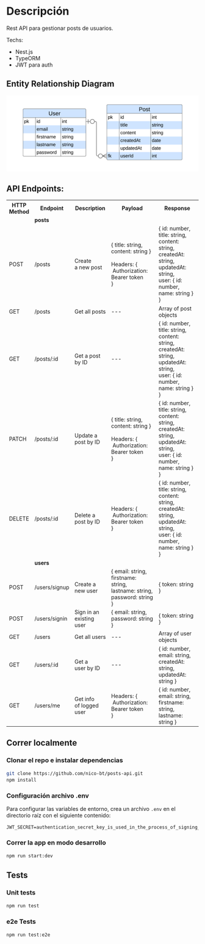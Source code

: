# Descripción

Rest API para gestionar posts de usuarios.

Techs:

- Nest.js
- TypeORM
- JWT para auth

## Entity Relationship Diagram

![Entities Diagram](./readme_entities_diagram.png)

## API Endpoints:

<table>
  <tr>
    <th>HTTP<br> Method</th>
    <th>Endpoint</th>
    <th>Description</th>
    <th>Payload</th>
    <th>Response</th>
  </tr>
  <tr>
    <td></td>
    <td colspan="4"><strong>posts</strong></td>
  </tr>
  <tr>
    <td>POST</td>
    <td>/posts</td>
    <td>Create<br> a new post</td>
    <td>
        { 
            title: string,<br> 
            content: string 
        }<br><br>
    Headers: {<br> 
    &nbsp;Authorization: Bearer token <br>
    }
    </td>
    <td>
      {
        id: number,<br>
        title: string,<br>
        content: string,<br>
        createdAt: string,<br>
        updatedAt: string,<br>
        user: { id: number, name: string } }
    </td>
  </tr>
  <tr>
    <td>GET</td>
    <td>/posts</td>
    <td>Get all posts</td>
    <td> --- </td>
    <td>Array of post objects</td>
  </tr>
  <tr>
    <td>GET</td>
    <td>/posts/:id</td>
    <td>Get a post<br> by ID</td>
    <td>---</td>
    <td>
      {
        id: number,<br>
        title: string,<br>
        content: string,<br>
        createdAt: string,<br>
        updatedAt: string,<br>
        user: { id: number, name: string } }
    </td>
  </tr>
  <tr>
    <td>PATCH</td>
    <td>/posts/:id</td>
    <td>Update a<br> post by ID</td>
    <td>
    { 
        title: string,<br> 
        content: string
    }<br><br>
    Headers: {<br> 
    &nbsp;Authorization: Bearer token <br>
    }
    </td>
    <td>
      {
        id: number,<br>
        title: string,<br>
        content: string,<br>
        createdAt: string,<br>
        updatedAt: string,<br>
        user: { id: number, name: string } }
    </td>
  </tr>
  <tr>
    <td>DELETE</td>
    <td>/posts/:id</td>
    <td>Delete a<br> post by ID</td>
    <td>
    Headers: {<br> 
    &nbsp;Authorization: Bearer token <br>
    }
    </td>
    <td>
      {
        id: number,<br>
        title: string,<br>
        content: string,<br>
        createdAt: string,<br>
        updatedAt: string,<br>
        user: { id: number, name: string } }
    </td>
  </tr>
  <tr>
    <td colspan="1"></td>
    <td colspan="4"><strong>users</strong></td>
  </tr>
  <tr>
    <td>POST</td>
    <td>/users/signup</td>
    <td>Create a<br> new user</td>
    <td>
      {
        email: string,<br>
        firstname: string,<br>
        lastname: string,<br>
        password: string
      }
    </td>
    <td>
      {
        token: string
      }
    </td>
  </tr>
  <tr>
    <td>POST</td>
    <td>/users/signin</td>
    <td>Sign in an <br> existing user</td>
    <td>
      {
        email: string,<br>
        password: string
      }
    </td>
    <td>
      {
        token: string
      }
    </td>
  </tr>
  <tr>
    <td>GET</td>
    <td>/users</td>
    <td>Get all users</td>
    <td>---</td>
    <td>Array of user objects</td>
  </tr>
  <tr>
    <td>GET</td>
    <td>/users/:id</td>
    <td>Get a<br> user by ID</td>
    <td>---</td>
    <td>
      {
        id: number,<br>
        email: string,<br>
        createdAt: string,<br>
        updatedAt: string
      }
    </td>
  </tr>
  <tr>
    <td>GET</td>
    <td>/users/me</td>
    <td>Get info<br> of logged user</td>
    <td>
    Headers: {<br> 
    &nbsp;Authorization: Bearer token <br>
    }
    </td>
    <td>
      {
        id: number,<br>
        email: string,<br>
        firstname: string,<br>
        lastname: string
      }
    </td>
  </tr>
</table>

## Correr localmente

### Clonar el repo e instalar dependencias

```bash
git clone https://github.com/nico-bt/posts-api.git
npm install
```

### Configuración archivo .env

Para configurar las variables de entorno, crea un archivo `.env` en el directorio raíz con el siguiente contenido:

```plaintext
JWT_SECRET=authentication_secret_key_is_used_in_the_process_of_signing_a_token
```

### Correr la app en modo desarrollo

```bash
npm run start:dev
```

## Tests

### Unit tests

```bash
npm run test
```

### e2e Tests

```bash
npm run test:e2e
```
